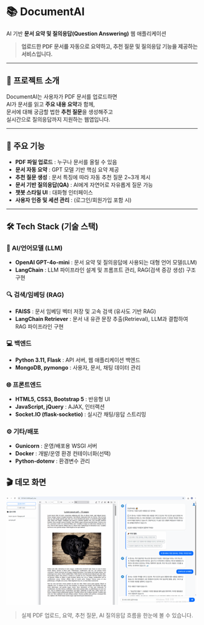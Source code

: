 # 📚 DocumentAI

AI 기반 **문서 요약 및 질의응답(Question Answering)** 웹 애플리케이션

> **업로드한 PDF 문서를 자동으로 요약하고, 추천 질문 및 질의응답 기능을 제공하는 서비스입니다.**

---

## 📝 프로젝트 소개

DocumentAI는 사용자가 PDF 문서를 업로드하면  
AI가 문서를 읽고 **주요 내용 요약**과 함께,  
문서에 대해 궁금할 법한 **추천 질문**을 생성해주고  
실시간으로 질의응답까지 지원하는 웹앱입니다.

---

## 🚩 주요 기능

- **PDF 파일 업로드** : 누구나 문서를 올릴 수 있음
- **문서 자동 요약** : GPT 모델 기반 핵심 요약 제공
- **추천 질문 생성** : 문서 특징에 따라 자동 추천 질문 2~3개 제시
- **문서 기반 질의응답(QA)** : AI에게 자연어로 자유롭게 질문 가능
- **챗봇 스타일 UI** : 대화형 인터페이스
- **사용자 인증 및 세션 관리** : (로그인/회원가입 포함 시)
---

## 🛠️ Tech Stack (기술 스택)

### 🤖 AI/언어모델 (LLM)
- **OpenAI GPT-4o-mini** : 문서 요약 및 질의응답에 사용되는 대형 언어 모델(LLM)
- **LangChain** : LLM 파이프라인 설계 및 프롬프트 관리, RAG(검색 증강 생성) 구조 구현

### 🔍 검색/임베딩 (RAG)
- **FAISS** : 문서 임베딩 벡터 저장 및 고속 검색 (유사도 기반 RAG)
- **LangChain Retriever** : 문서 내 유관 문장 추출(Retrieval), LLM과 결합하여 RAG 파이프라인 구현

### 💻 백엔드
- **Python 3.11, Flask** : API 서버, 웹 애플리케이션 백엔드
- **MongoDB, pymongo** : 사용자, 문서, 채팅 데이터 관리

### 🌐 프론트엔드
- **HTML5, CSS3, Bootstrap 5** : 반응형 UI
- **JavaScript, jQuery** : AJAX, 인터랙션
- **Socket.IO (flask-socketio)** : 실시간 채팅/응답 스트리밍

### ⚙️ 기타/배포
- **Gunicorn** : 운영/배포용 WSGI 서버
- **Docker** : 개발/운영 환경 컨테이너화(선택)
- **Python-dotenv** : 환경변수 관리

## 🎬 데모 화면
![DocumentAI 시연](./GIF/AIDocumentGIF.gif)

> 실제 PDF 업로드, 요약, 추천 질문, AI 질의응답 흐름을 한눈에 볼 수 있습니다.
